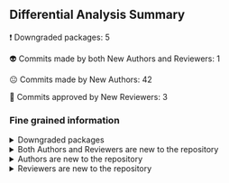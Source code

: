## Differential Analysis Summary

 :heavy_exclamation_mark: Downgraded packages: 5


 :alien: Commits made by both New Authors and Reviewers: 1


 :neutral_face: Commits made by New Authors: 42


 :see_no_evil: Commits approved by New Reviewers: 3

### Fine grained information

<details>
    <summary>Downgraded packages
</summary>
                


|    | package_name   | repo_link                                  | category           | old_version   | new_version   |
|---:|:---------------|:-------------------------------------------|:-------------------|:--------------|:--------------|
|  0 | protobufjs     | https://github.com/protobufjs/protobuf.js  | Downgraded package | 7.2.5         | 6.11.4        |
|  1 | type-fest      | https://github.com/sindresorhus/type-fest  | Downgraded package | 2.19.0        | 0.18.1        |
|  2 | quick-lru      | https://github.com/sindresorhus/quick-lru  | Downgraded package | 5.1.1         | 4.0.1         |
|  3 | yargs-parser   | https://github.com/yargs/yargs-parser      | Downgraded package | 21.1.1        | 20.2.9        |
|  4 | uint8arrays    | https://github.com/achingbrain/uint8arrays | Downgraded package | 3.1.1         | 2.1.10        |
</details>

<details>
    <summary>Both Authors and Reviewers are new to the repository 
</summary>
        


| author                                          | sha                                      | package_name   | repo_name                 | old_version   | new_version   | author_first   | merger     | prr_first   | reviewer                            | reviewer_type   |   package_number |
|:------------------------------------------------|:-----------------------------------------|:---------------|:--------------------------|:--------------|:--------------|:---------------|:-----------|:------------|:------------------------------------|:----------------|-----------------:|
| [carsonfarmer](https://github.com/carsonfarmer) | e9790bd610af7748f846c9e394fa88daa986eeb5 | ['multibase']  | multiformats/js-multibase | 0.7.0         | 4.0.6         | True           | hugomrdias | True        | [mikeal](https://github.com/mikeal) | User            |                1 |
</details>
    <details>
        <summary>Authors are new to the repository 
</summary>
            


| author                                                          | sha                                      | package_name                                 | repo_name                               | old_version   | new_version   | author_first   | merger      | prr_first   | reviewer    | reviewer_type   |   package_number |
|:----------------------------------------------------------------|:-----------------------------------------|:---------------------------------------------|:----------------------------------------|:--------------|:--------------|:---------------|:------------|:------------|:------------|:----------------|-----------------:|
| [compojoom](https://github.com/compojoom)                       | 47ebac5c2b6dcd228a6491e7ebd707357151d433 | ['@safe-global/safe-gateway-typescript-sdk'] | safe-global/safe-gateway-typescript-sdk | 3.19.0        | 3.21.1        | True           | katspaugh   | False       | katspaugh   | User            |                1 |
| [Gozala](https://github.com/Gozala)                             | aba7d985769730606d4d89519871c7f0f312af46 | ['multihashes']                              | multiformats/js-multihash               | 0.4.21        | 4.0.3         | True           | jacobheun   | False       | achingbrain | User            |                1 |
| [achingbrain](https://github.com/achingbrain)                   | b5dbaca3a8b0387066a571582d2b58e304031263 | ['multihashes']                              | multiformats/js-multihash               | 0.4.21        | 4.0.3         | True           | jacobheun   |             | vmx         | User            |                1 |
| [achingbrain](https://github.com/achingbrain)                   | 4f09b44ac517df8be9be766657633d1cf4b0b01d | ['bl']                                       | rvagg/bl                                | 4.1.0         | 5.1.0         | True           | mcollina    | False       | mcollina    | User            |                1 |
| [alexandercerutti](https://github.com/alexandercerutti)         | 433ff8942f47fab8a5c9d13b2c00989ccf8d0710 | ['bl']                                       | rvagg/bl                                | 4.1.0         | 5.1.0         | True           | rvagg       | False       | mcollina    | User            |                1 |
| [semantic-release-bot](https://github.com/semantic-release-bot) | 3af8c54d33433c4683be4a74588a9739270ca4d4 | ['bl']                                       | rvagg/bl                                | 4.1.0         | 5.1.0         | True           |             |             |             |                 |                1 |
| [JonasKruckenberg](https://github.com/JonasKruckenberg)         | ce93cebd3573dae4051c1c5112f2cc049ec9ddbb | ['multicodec']                               | multiformats/js-multicodec              | 1.0.4         | 3.2.1         | True           | hacdias     | False       | vmx         | User            |                1 |
| [rekpero](https://github.com/rekpero)                           | 9d9f3e5eb6c48fec42b7f584137a84c5813135b6 | ['multicodec']                               | multiformats/js-multicodec              | 1.0.4         | 3.2.1         | True           | hacdias     | False       | hacdias     | User            |                1 |
| [ruyadorno](https://github.com/ruyadorno)                       | b224ba11e02d96e170af168dd46b9274344915ef | ['normalize-package-data']                   | npm/normalize-package-data              | 2.5.0         | 3.0.3         | True           |             |             |             |                 |                1 |
| [darcyclarke](https://github.com/darcyclarke)                   | e9381198451db8882161999b72008db08005e20d | ['normalize-package-data']                   | npm/normalize-package-data              | 2.5.0         | 3.0.3         | True           |             |             |             |                 |                1 |
| [wraithgar](https://github.com/wraithgar)                       | e1bd26e01350b43794752a0bf03126b9c298dbf2 | ['normalize-package-data']                   | npm/normalize-package-data              | 2.5.0         | 3.0.3         | True           |             |             |             |                 |                1 |
| [fregante](https://github.com/fregante)                         | 6dd9e13742096eb10c6d47a64693a83379f52882 | ['normalize-package-data']                   | npm/normalize-package-data              | 2.5.0         | 3.0.3         | True           | wraithgar   |             |             |                 |                1 |
| [ghybs](https://github.com/ghybs)                               | 71e6c4b22fceb0bbf4efdb1395d348d55c37c2ce | ['normalize-package-data']                   | npm/normalize-package-data              | 2.5.0         | 3.0.3         | True           | wraithgar   |             |             |                 |                1 |
| [PabloJomer](https://github.com/PabloJomer)                     | e4f32f354850ad763d0ad64be3a3b2c25c2d2e73 | ['normalize-package-data']                   | npm/normalize-package-data              | 2.5.0         | 3.0.3         | True           | wraithgar   |             |             |                 |                1 |
| [claudiahdz](https://github.com/claudiahdz)                     | e3e30541f952762b8cfe7931305ea1574d5173e0 | ['hosted-git-info']                          | npm/hosted-git-info                     | 2.8.9         | 4.1.0         | True           |             |             |             |                 |                1 |
| [stevenhilder](https://github.com/stevenhilder)                 | 31140a73eb096fb0f7d3a9891a8295bc707c1c35 | ['hosted-git-info']                          | npm/hosted-git-info                     | 2.8.9         | 4.1.0         | True           |             |             |             |                 |                1 |
| [darcyclarke](https://github.com/darcyclarke)                   | 6f39e93bae9162663af6f15a9d10bce675dd5de3 | ['hosted-git-info']                          | npm/hosted-git-info                     | 2.8.9         | 4.1.0         | True           |             |             |             |                 |                1 |
| [ruyadorno](https://github.com/ruyadorno)                       | c06710282195ac1925b2dc7e30cc0d64e016e990 | ['hosted-git-info']                          | npm/hosted-git-info                     | 2.8.9         | 4.1.0         | True           |             |             |             |                 |                1 |
| [nlf](https://github.com/nlf)                                   | eb5bd5a00658b43042f5227482bcfc7083f10274 | ['hosted-git-info']                          | npm/hosted-git-info                     | 2.8.9         | 4.1.0         | True           |             |             |             |                 |                1 |
| [friederbluemle](https://github.com/friederbluemle)             | 518725a85a8062237807feed4be26de2cd8c8127 | ['hosted-git-info']                          | npm/hosted-git-info                     | 2.8.9         | 4.1.0         | True           | lumaxis     |             |             |                 |                1 |
| [lumaxis](https://github.com/lumaxis)                           | de533edf2305330edc2dd64afb54f79813c3a385 | ['hosted-git-info']                          | npm/hosted-git-info                     | 2.8.9         | 4.1.0         | True           | lumaxis     |             |             |                 |                1 |
| [wraithgar](https://github.com/wraithgar)                       | deab5073b9d45b5473a33542ab12f09cddc3cb13 | ['hosted-git-info']                          | npm/hosted-git-info                     | 2.8.9         | 4.1.0         | True           | wraithgar   | False       | wraithgar   | User            |                1 |
| [domdomegg](https://github.com/domdomegg)                       | 121db571801ea70931a9a4d8bc0e5053fd232630 | ['hosted-git-info']                          | npm/hosted-git-info                     | 2.8.9         | 4.1.0         | True           | nlf         |             | nlf         | User            |                1 |
| [satotake](https://github.com/satotake)                         | 8595523c1a11fedbd45935c145ca26f96497382b | ['hosted-git-info']                          | npm/hosted-git-info                     | 2.8.9         | 4.1.0         | True           | wraithgar   | False       | wraithgar   | User            |                1 |
| [carsonfarmer](https://github.com/carsonfarmer)                 | e9790bd610af7748f846c9e394fa88daa986eeb5 | ['multibase']                                | multiformats/js-multibase               | 0.7.0         | 4.0.6         | True           | hugomrdias  | True        | mikeal      | User            |                1 |
| [Gozala](https://github.com/Gozala)                             | abc1595a1b574d5f59f5c6799aa84ef274d0d3a6 | ['multibase']                                | multiformats/js-multibase               | 0.7.0         | 4.0.6         | True           | hugomrdias  | False       | hugomrdias  | User            |                1 |
| [vmx](https://github.com/vmx)                                   | 424709195b46ffb1d6f2f69a7707598ebe751e5e | ['multibase']                                | multiformats/js-multibase               | 0.7.0         | 4.0.6         | True           |             |             |             |                 |                1 |
| [KyleMaas](https://github.com/KyleMaas)                         | d5b670fbaab941a47f6ece1ff39870bfa394065e | ['multibase']                                | multiformats/js-multibase               | 0.7.0         | 4.0.6         | True           | hugomrdias  | False       | rvagg       | User            |                1 |
| [Zerppen](https://github.com/Zerppen)                           | 876d07b48851c600efb2b0517b374acead74a1a9 | ['@safe-global/safe-deployments']            | safe-global/safe-deployments            | 1.34.0        | 1.35.0        | True           | nlordell    | False       | nlordell    | User            |                1 |
| [SergeevDmitry](https://github.com/SergeevDmitry)               | 84ff6d553273d18f8bb89d803e4b471cb15c74e6 | ['@safe-global/safe-deployments']            | safe-global/safe-deployments            | 1.34.0        | 1.35.0        | True           | nlordell    | False       | nlordell    | User            |                1 |
| [Diego-c22](https://github.com/Diego-c22)                       | c52e8a34f01b18662eace634388f698f7db27f36 | ['@safe-global/safe-deployments']            | safe-global/safe-deployments            | 1.34.0        | 1.35.0        | True           | mmv08       | False       | mmv08       | User            |                1 |
| [calebguy](https://github.com/calebguy)                         | 3e24eea19e025d34ee55c126b6492e99ef3d4e84 | ['@safe-global/safe-deployments']            | safe-global/safe-deployments            | 1.34.0        | 1.35.0        | True           | mmv08       | False       | mmv08       | User            |                1 |
| [0xtubanator](https://github.com/0xtubanator)                   | 0234250795eca22263296c2b1d81ee71bb0c095b | ['@safe-global/safe-deployments']            | safe-global/safe-deployments            | 1.34.0        | 1.35.0        | True           | mmv08       | False       | mmv08       | User            |                1 |
| [leopaul36](https://github.com/leopaul36)                       | 97c8deb5a46d1fe44bda98df5b6b2b845fb73bef | ['@safe-global/safe-deployments']            | safe-global/safe-deployments            | 1.34.0        | 1.35.0        | True           | mmv08       | False       | mmv08       | User            |                1 |
| [Vaphen](https://github.com/Vaphen)                             | 15bffed59a4584b6fefa191713f10b5a80fc23ea | ['@safe-global/safe-deployments']            | safe-global/safe-deployments            | 1.34.0        | 1.35.0        | True           | mmv08       | False       | mmv08       | User            |                1 |
| [hlauinfo](https://github.com/hlauinfo)                         | 12ff7e3df97fee3ac3a90351ad873c7fe194363b | ['@safe-global/safe-deployments']            | safe-global/safe-deployments            | 1.34.0        | 1.35.0        | True           | nlordell    | False       | nlordell    | User            |                1 |
| [gjeanmart](https://github.com/gjeanmart)                       | 3458709c8bd9165cd02a75ed861e89dd632ea9c6 | ['@safe-global/safe-deployments']            | safe-global/safe-deployments            | 1.34.0        | 1.35.0        | True           | nlordell    | False       | mmv08       | User            |                1 |
| [HulkMiller](https://github.com/HulkMiller)                     | 671a44d2f2e845c151f88f19b8c492ada373b539 | ['@safe-global/safe-deployments']            | safe-global/safe-deployments            | 1.34.0        | 1.35.0        | True           | mmv08       | False       | mmv08       | User            |                1 |
| [kkgc00bouncebit](https://github.com/kkgc00bouncebit)           | 721ccc9e91ff2f04e58f86178ec21f321de01222 | ['@safe-global/safe-deployments']            | safe-global/safe-deployments            | 1.34.0        | 1.35.0        | True           | nlordell    | False       | nlordell    | User            |                1 |
| [achingbrain](https://github.com/achingbrain)                   | 0fa23c7fa41407c806da70939ae1966be6de3fa7 | ['cids']                                     | multiformats/js-cid                     | 0.7.5         | 1.1.9         | True           | vmx         | False       | vmx         | User            |                1 |
| [chrisdukakis](https://github.com/chrisdukakis)                 | 35de2f00b73f60ce3c732531096ace1377d352b3 | ['cids']                                     | multiformats/js-cid                     | 0.7.5         | 1.1.9         | True           | achingbrain | False       | achingbrain | User            |                1 |
| [vasco-santos](https://github.com/vasco-santos)                 | 9d5574deee7ab327998e63b616bda57495fd9dfe | ['cids']                                     | multiformats/js-cid                     | 0.7.5         | 1.1.9         | True           | achingbrain | False       | achingbrain | User            |                1 |
</details>
    <details>
        <summary>Reviewers are new to the repository 
</summary>
            


| author       | sha                                      | package_name        | repo_name                 | old_version   | new_version   | author_first   | merger     | prr_first   | reviewer                            | reviewer_type   |   package_number |
|:-------------|:-----------------------------------------|:--------------------|:--------------------------|:--------------|:--------------|:---------------|:-----------|:------------|:------------------------------------|:----------------|-----------------:|
| wraithgar    | 9a05ec25edb1178773a27188805cc94f82bbe3f9 | ['hosted-git-info'] | npm/hosted-git-info       | 2.8.9         | 4.1.0         | False          | wraithgar  | True        | [fritzy](https://github.com/fritzy) | User            |                1 |
| carsonfarmer | e9790bd610af7748f846c9e394fa88daa986eeb5 | ['multibase']       | multiformats/js-multibase | 0.7.0         | 4.0.6         | True           | hugomrdias | True        | [mikeal](https://github.com/mikeal) | User            |                1 |
| achingbrain  | f6401d14b35b60be9b0f7ec4cb25fdfc16642b4b | ['multibase']       | multiformats/js-multibase | 0.7.0         | 4.0.6         | False          | vmx        | True        | [vmx](https://github.com/vmx)       | User            |                1 |
</details>